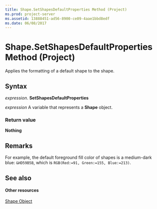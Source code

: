 ```yaml
---
title: Shape.SetShapesDefaultProperties Method (Project)
ms.prod: project-server
ms.assetid: 13888451-ad56-8900-ce09-4aae1bbd8edf
ms.date: 06/08/2017
---
```



# Shape.SetShapesDefaultProperties Method (Project)
Applies the formatting of a default shape to the shape.

## Syntax

 _expression_. **SetShapesDefaultProperties**

 _expression_ A variable that represents a **Shape** object.


### Return value

 **Nothing**


## Remarks

For example, the default foreground fill color of shapes is a medium-dark blue:  `&HD59B5B`, which is  `RGB(Red:=91, Green:=155, Blue:=213)`.


## See also


#### Other resources


[Shape Object](shape-object-project.md)

